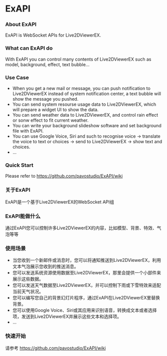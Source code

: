 # ExAPI

### About ExAPI
ExAPI is WebSocket APIs for Live2DViewerEX. 

### What can ExAPI do
With ExAPI you can control many contents of Live2DViewerEX such as model, background, effect, text bubble...

### Use Case
* When you get a new mail or message, you can push notification to Live2DViewerEX instead of system notification center, a text bubble will show the message you pushed.
* You can send system resourse usage data to Live2DViewerEX, which will prepare a widget UI to show the data.
* You can send weather data to Live2DViewerEX, and control rain effect or sonw effect to fit current weather.
* You can write your background slideshow software and set background file with ExAPI.
* You can use Google Voice, Siri and such to recognise voice -> translate the voice to text or choices -> send to Live2DViewerEX -> show text and choices.
* ...

### Quick Start
Please refer to https://github.com/pavostudio/ExAPI/wiki


### 关于ExAPI
ExAPI是一个基于Live2DViewerEX的WebSocket API组

### ExAPI能做什么
通过ExAPI您可以控制许多Live2DViewerEX的内容，比如模型、背景、特效、气泡等等

### 使用场景
* 当您收到一个新邮件或消息时，您可以将通知推送到Live2DViewerEX，利用文本气泡展示您收到的推送消息。
* 您可以发送系统资源使用数据至Live2DViewerEX，那里会提供一个小部件来展示这些数据。
* 您可以发送天气数据至Live2DViewerEX，并可以控制下雨或下雪特效来适配当前天气状况。
* 您可以编写您自己的背景幻灯片程序，通过ExAPI在Live2DViewerEX里替换背景。
* 您可以使用Google Voice、Siri或其应用来识别语音，转换成文本或者选择项，发送到Live2DViewerEX并展示这些文本和选择项。
* ...

### 快速开始
请参考 https://github.com/pavostudio/ExAPI/wiki
